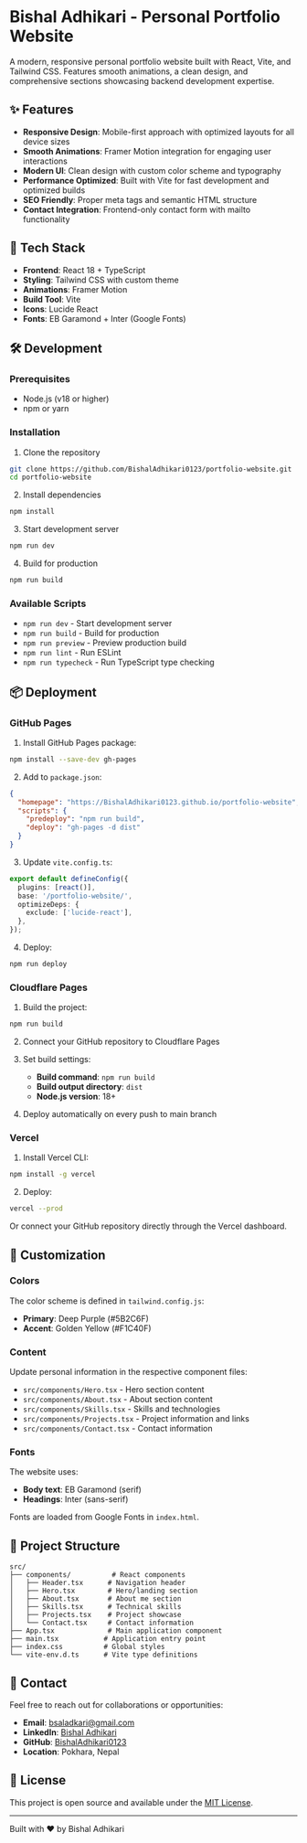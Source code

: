 # Bishal Adhikari - Personal Portfolio Website

A modern, responsive personal portfolio website built with React, Vite, and Tailwind CSS. Features smooth animations, a clean design, and comprehensive sections showcasing backend development expertise.

## ✨ Features

- **Responsive Design**: Mobile-first approach with optimized layouts for all device sizes
- **Smooth Animations**: Framer Motion integration for engaging user interactions
- **Modern UI**: Clean design with custom color scheme and typography
- **Performance Optimized**: Built with Vite for fast development and optimized builds
- **SEO Friendly**: Proper meta tags and semantic HTML structure
- **Contact Integration**: Frontend-only contact form with mailto functionality

## 🚀 Tech Stack

- **Frontend**: React 18 + TypeScript
- **Styling**: Tailwind CSS with custom theme
- **Animations**: Framer Motion
- **Build Tool**: Vite
- **Icons**: Lucide React
- **Fonts**: EB Garamond + Inter (Google Fonts)

## 🛠️ Development

### Prerequisites

- Node.js (v18 or higher)
- npm or yarn

### Installation

1. Clone the repository
```bash
git clone https://github.com/BishalAdhikari0123/portfolio-website.git
cd portfolio-website
```

2. Install dependencies
```bash
npm install
```

3. Start development server
```bash
npm run dev
```

4. Build for production
```bash
npm run build
```

### Available Scripts

- `npm run dev` - Start development server
- `npm run build` - Build for production
- `npm run preview` - Preview production build
- `npm run lint` - Run ESLint
- `npm run typecheck` - Run TypeScript type checking

## 📦 Deployment

### GitHub Pages

1. Install GitHub Pages package:
```bash
npm install --save-dev gh-pages
```

2. Add to `package.json`:
```json
{
  "homepage": "https://BishalAdhikari0123.github.io/portfolio-website",
  "scripts": {
    "predeploy": "npm run build",
    "deploy": "gh-pages -d dist"
  }
}
```

3. Update `vite.config.ts`:
```typescript
export default defineConfig({
  plugins: [react()],
  base: '/portfolio-website/',
  optimizeDeps: {
    exclude: ['lucide-react'],
  },
});
```

4. Deploy:
```bash
npm run deploy
```

### Cloudflare Pages

1. Build the project:
```bash
npm run build
```

2. Connect your GitHub repository to Cloudflare Pages
3. Set build settings:
   - **Build command**: `npm run build`
   - **Build output directory**: `dist`
   - **Node.js version**: 18+

4. Deploy automatically on every push to main branch

### Vercel

1. Install Vercel CLI:
```bash
npm install -g vercel
```

2. Deploy:
```bash
vercel --prod
```

Or connect your GitHub repository directly through the Vercel dashboard.

## 🎨 Customization

### Colors

The color scheme is defined in `tailwind.config.js`:
- **Primary**: Deep Purple (#5B2C6F)
- **Accent**: Golden Yellow (#F1C40F)

### Content

Update personal information in the respective component files:
- `src/components/Hero.tsx` - Hero section content
- `src/components/About.tsx` - About section content
- `src/components/Skills.tsx` - Skills and technologies
- `src/components/Projects.tsx` - Project information and links
- `src/components/Contact.tsx` - Contact information

### Fonts

The website uses:
- **Body text**: EB Garamond (serif)
- **Headings**: Inter (sans-serif)

Fonts are loaded from Google Fonts in `index.html`.

## 📁 Project Structure

```
src/
├── components/          # React components
│   ├── Header.tsx      # Navigation header
│   ├── Hero.tsx        # Hero/landing section
│   ├── About.tsx       # About me section
│   ├── Skills.tsx      # Technical skills
│   ├── Projects.tsx    # Project showcase
│   └── Contact.tsx     # Contact information
├── App.tsx             # Main application component
├── main.tsx           # Application entry point
├── index.css          # Global styles
└── vite-env.d.ts      # Vite type definitions
```

## 📧 Contact

Feel free to reach out for collaborations or opportunities:

- **Email**: bsaladkari@gmail.com
- **LinkedIn**: [Bishal Adhikari](https://www.linkedin.com/in/bishal-adhikari-051a09296/)
- **GitHub**: [BishalAdhikari0123](https://github.com/BishalAdhikari0123)
- **Location**: Pokhara, Nepal

## 📄 License

This project is open source and available under the [MIT License](LICENSE).

---

Built with ❤️ by Bishal Adhikari